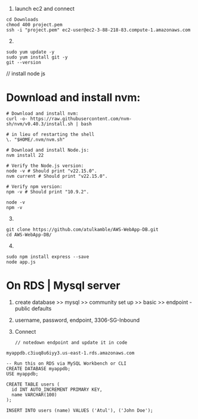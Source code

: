 1. launch ec2 and connect 

```
cd Downloads 
chmod 400 project.pem
ssh -i "project.pem" ec2-user@ec2-3-88-218-83.compute-1.amazonaws.com
```

2.  

```
sudo yum update -y
sudo yum install git -y
git --version
```

// install node js

# Download and install nvm:
```
# Download and install nvm:
curl -o- https://raw.githubusercontent.com/nvm-sh/nvm/v0.40.3/install.sh | bash

# in lieu of restarting the shell
\. "$HOME/.nvm/nvm.sh"

# Download and install Node.js:
nvm install 22

# Verify the Node.js version:
node -v # Should print "v22.15.0".
nvm current # Should print "v22.15.0".

# Verify npm version:
npm -v # Should print "10.9.2".

```
```
node -v
npm -v
```

3. 
```
git clone https://github.com/atulkamble/AWS-WebApp-DB.git
cd AWS-WebApp-DB/
```

4.
```
sudo npm install express --save
node app.js 
```
# On RDS | Mysql server
1. create database >> mysql >> community set up >> basic >> endpoint - public 
defaults 
2. username, password, endpoint, 3306-SG-Inbound
3. Connect

   ```
   // notedown endpoint and update it in code 
```
myappdb.c3iuq8u6iyy3.us-east-1.rds.amazonaws.com
```

```
-- Run this on RDS via MySQL Workbench or CLI
CREATE DATABASE myappdb;
USE myappdb;

CREATE TABLE users (
  id INT AUTO_INCREMENT PRIMARY KEY,
  name VARCHAR(100)
);

INSERT INTO users (name) VALUES ('Atul'), ('John Doe');
```
   ```

